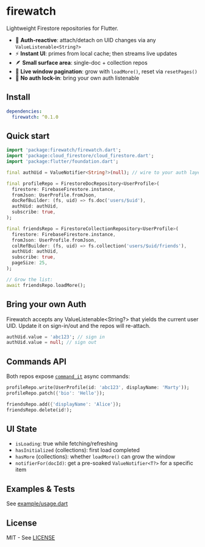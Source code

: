 # firewatch

Lightweight Firestore repositories for Flutter.

- 🔁 **Auth-reactive**: attach/detach on UID changes via any `ValueListenable<String?>`
- ⚡ **Instant UI**: primes from local cache; then streams live updates
- 🪶 **Small surface area**: single-doc + collection repos
- 📜 **Live window pagination**: grow with `loadMore()`, reset via `resetPages()`
- 🧩 **No auth lock-in**: bring your own auth listenable

## Install

```yaml
dependencies:
  firewatch: ^0.1.0
```

## Quick start

```dart
import 'package:firewatch/firewatch.dart';
import 'package:cloud_firestore/cloud_firestore.dart';
import 'package:flutter/foundation.dart';

final authUid = ValueNotifier<String?>(null); // wire to your auth layer

final profileRepo = FirestoreDocRepository<UserProfile>(
  firestore: FirebaseFirestore.instance,
  fromJson: UserProfile.fromJson,
  docRefBuilder: (fs, uid) => fs.doc('users/$uid'),
  authUid: authUid,
  subscribe: true,
);

final friendsRepo = FirestoreCollectionRepository<UserProfile>(
  firestore: FirebaseFirestore.instance,
  fromJson: UserProfile.fromJson,
  colRefBuilder: (fs, uid) => fs.collection('users/$uid/friends'),
  authUid: authUid,
  subscribe: true,
  pageSize: 25,
);

// Grow the list:
await friendsRepo.loadMore();
```

## Bring your own Auth

Firewatch accepts any ValueListenable<String?> that yields the current user UID.
Update it on sign-in/out and the repos will re-attach.

```dart
authUid.value = 'abc123'; // sign in
authUid.value = null; // sign out
```

## Commands API

Both repos expose [`command_it`](https://pub.dev/packages/command_it) async commands:

```dart
profileRepo.write(UserProfile(id: 'abc123', displayName: 'Marty'));
profileRepo.patch({'bio': 'Hello'});

friendsRepo.add({'displayName': 'Alice'});
friendsRepo.delete(id!);
```

## UI State

- `isLoading`: true while fetching/refreshing
- `hasInitialized` (collections): first load completed
- `hasMore` (collections): whether `loadMore()` can grow the window
- `notifierFor(docId)`: get a pre-soaked `ValueNotifier<T?>` for a specific item

## Examples & Tests

See [example/usage.dart](example/usage.dart)

## License

MIT - See [LICENSE](LICENSE)
